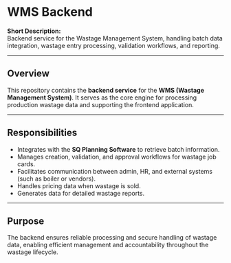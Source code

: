 # WMS Backend

**Short Description:**  
Backend service for the Wastage Management System, handling batch data integration, wastage entry processing, validation workflows, and reporting.

---

## Overview  
This repository contains the **backend service** for the **WMS (Wastage Management System)**. It serves as the core engine for processing production wastage data and supporting the frontend application.

---

## Responsibilities
- Integrates with the **SQ Planning Software** to retrieve batch information.  
- Manages creation, validation, and approval workflows for wastage job cards.  
- Facilitates communication between admin, HR, and external systems (such as boiler or vendors).  
- Handles pricing data when wastage is sold.  
- Generates data for detailed wastage reports.

---

## Purpose  
The backend ensures reliable processing and secure handling of wastage data, enabling efficient management and accountability throughout the wastage lifecycle.
